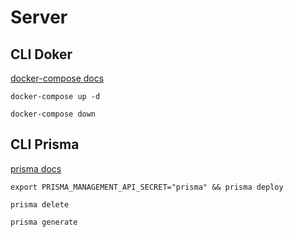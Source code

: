 # Server

## CLI Doker

[docker-compose docs](https://docs.docker.com/compose/reference/up/)

```shell
docker-compose up -d

docker-compose down
```

## CLI Prisma

[prisma docs](https://www.prisma.io/docs/prisma-cli-and-configuration/cli-command-reference/prisma-deploy-xcv9/)

```shell
export PRISMA_MANAGEMENT_API_SECRET="prisma" && prisma deploy

prisma delete

prisma generate
```
